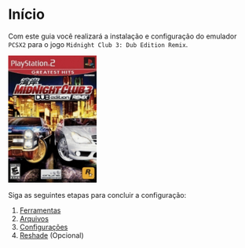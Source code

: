 # Início

Com este guia você realizará a instalação e configuração do emulador `PCSX2` para o jogo `Midnight Club 3: Dub Edition Remix`.

<img src="./assets/mc3der.jpg" width="180px" /> 

Siga as seguintes etapas para concluir a configuração:

1. [Ferramentas](/tools/)
2. [Arquivos](/files/)
3. [Configurações](/settings/)
4. [Reshade](/reshade/) (Opcional)
